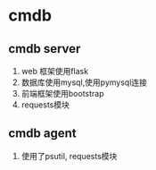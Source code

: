 # cmdb
## cmdb server
1. web 框架使用flask
2. 数据库使用mysql,使用pymysql连接
3. 前端框架使用bootstrap
4. requests模块

## cmdb agent
1. 使用了psutil, requests模块